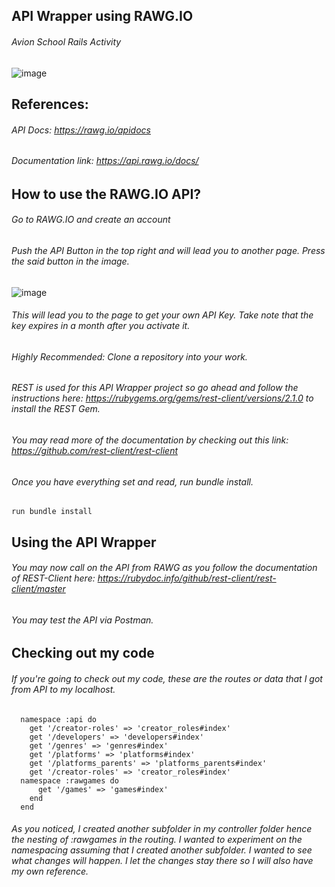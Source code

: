 ## API Wrapper using RAWG.IO
###### Avion School Rails Activity 

![image](https://user-images.githubusercontent.com/81552806/135697249-72df2bf4-1b41-4f83-9dee-3032b4c1bcf6.png)

## References: 
###### API Docs: https://rawg.io/apidocs
###### Documentation link: https://api.rawg.io/docs/

## How to use the RAWG.IO API?
###### Go to RAWG.IO and create an account
###### Push the API Button in the top right and will lead you to another page. Press the said button in the image. 
![image](https://user-images.githubusercontent.com/81552806/135697563-f1cea2f7-9ab0-4ddd-8670-700a8a4493f6.png)
###### This will lead you to the page to get your own API Key. Take note that the key expires in a month after you activate it. 
###### *Highly Recommended: Clone a repository into your work.* 
###### REST is used for this API Wrapper project so go ahead and follow the instructions here: https://rubygems.org/gems/rest-client/versions/2.1.0 to install the REST Gem. 
###### You may read more of the documentation by checking out this link: https://github.com/rest-client/rest-client
###### Once you have everything set and read, run bundle install.
``` 
run bundle install
```
## Using the API Wrapper
###### You may now call on the API from RAWG as you follow the documentation of REST-Client here: https://rubydoc.info/github/rest-client/rest-client/master
###### You may test the API via Postman.

## Checking out my code
###### If you're going to check out my code, these are the routes or data that I got from API to my localhost. 
```
  namespace :api do
    get '/creator-roles' => 'creator_roles#index'
    get '/developers' => 'developers#index'
    get '/genres' => 'genres#index'
    get '/platforms' => 'platforms#index'
    get '/platforms_parents' => 'platforms_parents#index'
    get '/creator-roles' => 'creator_roles#index'
  namespace :rawgames do
      get '/games' => 'games#index'
    end
  end
 ```
 ###### As you noticed, I created another subfolder in my controller folder hence the nesting of :rawgames in the routing. I wanted to experiment on the namespacing assuming that I created another subfolder. I wanted to see what changes will happen. I let the changes stay there so I will also have my own reference. 
